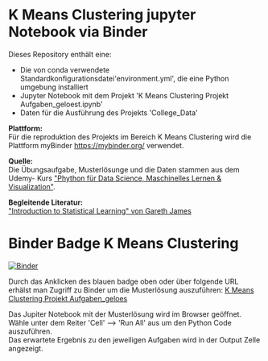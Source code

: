 # K Means Clustering jupyter Notebook via Binder

Dieses Repository enthält eine:
<ul>
  <li> Die von conda verwendete Standardkonfigurationsdatei'environment.yml', die eine Python umgebung installiert</li>
  <li> Jupyter Notebook mit dem Projekt  'K Means Clustering Projekt  Aufgaben_geloest.ipynb'</li>
  <li> Daten für die Ausführung des Projekts 'College_Data' </li>
 </ul>
 
<b>Plattform:</b>\
Für die reproduktion des Projekts im Bereich K Means Clustering wird die Plattform myBinder <a href = "https://mybinder.org">https://mybinder.org/</a> verwendet.
 
 <b>Quelle:</b>\
Die Übungsaufgabe, Musterlösunge und die Daten stammen aus dem Udemy- Kurs <a href = "https://www.udemy.com/course/python-data-science-machine-learning/learn/lecture/7758146#overview">"Phython für Data Science, Maschinelles Lernen & Visualization"</a>.
  
<b>Begleitende Literatur:</b>\
<a href = http://faculty.marshall.usc.edu/gareth-james/ISL/ISLR%20Seventh%20Printing.pdf>"Introduction to Statistical Learning" von Gareth James</a>

# Binder Badge K Means Clustering

[![Binder](https://mybinder.org/badge_logo.svg)](https://mybinder.org/v2/gh/katjanein91/K-Means-Clustering/master?filepath=K%20Means%20Clustering%20Projekt%20Aufgaben_geloest.ipynb)

Durch das Anklicken des blauen badge oben oder über folgende URL erhälst man Zugriff zu Binder um die Musterlösung auszuführen:
<a href = "https://mybinder.org/v2/gh/katjanein91/K-Means-Clustering/master?filepath=K%20Means%20Clustering%20Projekt%20Aufgaben_geloest.ipynb"> K Means Clustering Projekt  Aufgaben_geloes </a>

Das Jupiter Notebook mit der Musterlösung wird im Browser geöffnet.\
Wähle unter dem Reiter 'Cell' --> 'Run All' aus um den Python Code auszuführen.\
Das erwartete Ergebnis zu den jeweiligen Aufgaben wird in der Output Zelle angezeigt.

